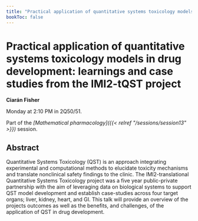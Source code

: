 ```yaml
---
title: "Practical application of quantitative systems toxicology models in drug development: learnings and case studies from the IMI2-tQST project"
bookToc: false
---
```


# Practical application of quantitative systems toxicology models in drug development: learnings and case studies from the IMI2-tQST project

**Ciarán Fisher**

Monday at 2:10 PM in 2Q50/51.

Part of the *[Mathematical pharmacology]({{< relref "/sessions/session13" >}})* session.

## Abstract

Quantitative Systems Toxicology (QST) is an approach integrating experimental and computational methods to elucidate toxicity mechanisms and translate nonclinical safety findings to the clinic. The IMI2-translational Quantitative Systems Toxicology project was a five year public-private partnership with the aim of leveraging data on biological systems to support QST model development and establish case-studies across four target organs; liver, kidney, heart, and GI. This talk will provide an overview of the projects outcomes as well as the benefits, and challenges, of the application of QST in drug development.


